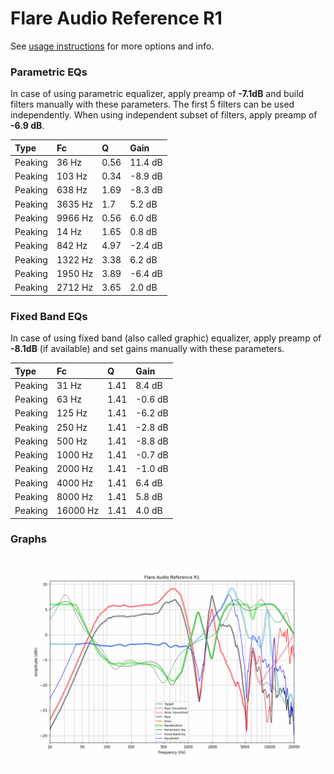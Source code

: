 # Flare Audio Reference R1
See [usage instructions](https://github.com/jaakkopasanen/AutoEq#usage) for more options and info.

### Parametric EQs
In case of using parametric equalizer, apply preamp of **-7.1dB** and build filters manually
with these parameters. The first 5 filters can be used independently.
When using independent subset of filters, apply preamp of **-6.9 dB**.

| Type    | Fc      |    Q | Gain    |
|:--------|:--------|:-----|:--------|
| Peaking | 36 Hz   | 0.56 | 11.4 dB |
| Peaking | 103 Hz  | 0.34 | -8.9 dB |
| Peaking | 638 Hz  | 1.69 | -8.3 dB |
| Peaking | 3635 Hz | 1.7  | 5.2 dB  |
| Peaking | 9966 Hz | 0.56 | 6.0 dB  |
| Peaking | 14 Hz   | 1.65 | 0.8 dB  |
| Peaking | 842 Hz  | 4.97 | -2.4 dB |
| Peaking | 1322 Hz | 3.38 | 6.2 dB  |
| Peaking | 1950 Hz | 3.89 | -6.4 dB |
| Peaking | 2712 Hz | 3.65 | 2.0 dB  |

### Fixed Band EQs
In case of using fixed band (also called graphic) equalizer, apply preamp of **-8.1dB**
(if available) and set gains manually with these parameters.

| Type    | Fc       |    Q | Gain    |
|:--------|:---------|:-----|:--------|
| Peaking | 31 Hz    | 1.41 | 8.4 dB  |
| Peaking | 63 Hz    | 1.41 | -0.6 dB |
| Peaking | 125 Hz   | 1.41 | -6.2 dB |
| Peaking | 250 Hz   | 1.41 | -2.8 dB |
| Peaking | 500 Hz   | 1.41 | -8.8 dB |
| Peaking | 1000 Hz  | 1.41 | -0.7 dB |
| Peaking | 2000 Hz  | 1.41 | -1.0 dB |
| Peaking | 4000 Hz  | 1.41 | 6.4 dB  |
| Peaking | 8000 Hz  | 1.41 | 5.8 dB  |
| Peaking | 16000 Hz | 1.41 | 4.0 dB  |

### Graphs
![](./Flare%20Audio%20Reference%20R1.png)
